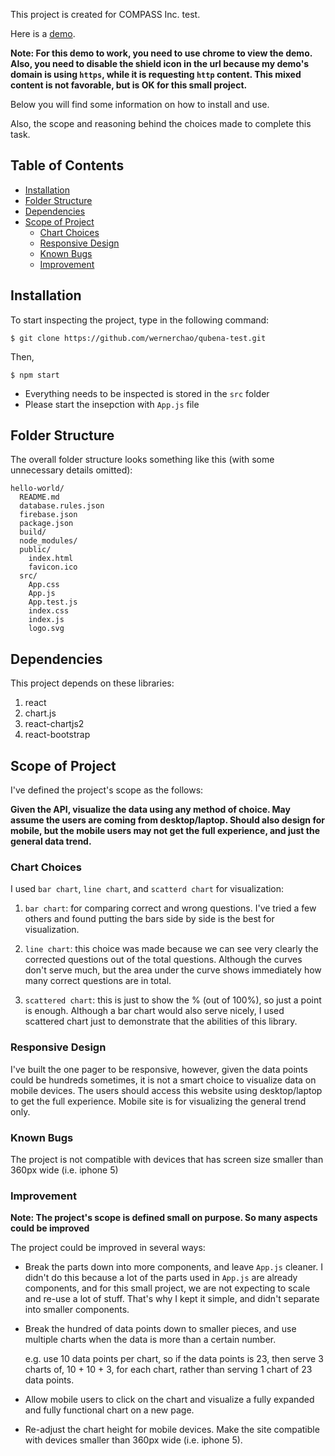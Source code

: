 This project is created for COMPASS Inc. test.

Here is a [demo](https://qubena-test.firebaseapp.com/).

**Note: For this demo to work, you need to use chrome to view the demo.
Also, you need to disable the shield icon in the url because my demo's domain
is using `https`, while it is requesting `http` content. This mixed content
is not favorable, but is OK for this small project.**

Below you will find some information on how to install and use.

Also, the scope and reasoning behind the choices made to complete this task.

## Table of Contents

- [Installation](#installation)
- [Folder Structure](#folder-structure)
- [Dependencies](#dependencies)
- [Scope of Project](#scope-of-project)
  - [Chart Choices](#chart-choices)
  - [Responsive Design](#responsive-design)
  - [Known Bugs](#known-bugs)
  - [Improvement](#improvement)

## Installation

To start inspecting the project, type in the following command:

```
$ git clone https://github.com/wernerchao/qubena-test.git
```
Then, 
```
$ npm start
```

* Everything needs to be inspected is stored in the `src` folder
* Please start the insepction with `App.js` file



## Folder Structure

The overall folder structure looks something like 
this (with some unnecessary details omitted):

```
hello-world/
  README.md
  database.rules.json
  firebase.json
  package.json
  build/
  node_modules/
  public/
    index.html
    favicon.ico
  src/
    App.css
    App.js
    App.test.js
    index.css
    index.js
    logo.svg
```

## Dependencies

This project depends on these libraries:

1. react
2. chart.js
3. react-chartjs2
4. react-bootstrap

## Scope of Project

I've defined the project's scope as the follows:

**Given the API, visualize the data using any 
method of choice. May assume the users are 
coming from desktop/laptop. Should also design for mobile, but
the mobile users may not get the full experience, and just the general 
data trend.**

### Chart Choices

I used `bar chart`, `line chart`, and `scatterd chart` for visualization:

1. `bar chart`: for comparing correct and wrong questions. I've tried a 
few others and found putting the bars side by side is the best for visualization.

2. `line chart`: this choice was made because we can see very clearly the corrected
questions out of the total questions. Although the curves don't serve much, but
the area under the curve shows immediately how many correct questions are in total.

3. `scattered chart`: this is just to show the % (out of 100%), so just a point 
is enough. Although a bar chart would also serve nicely, I used scattered chart just to demonstrate 
that the abilities of this library.

### Responsive Design

I've built the one pager to be responsive, 
however, given the data points could be 
hundreds sometimes, it is not a smart choice to 
visualize data on mobile devices. The users should 
access this website using desktop/laptop to get 
the full experience. Mobile site is for visualizing 
the general trend only.

### Known Bugs

The project is not compatible with devices that has screen size smaller than 360px wide (i.e. iphone 5)

### Improvement

**Note: The project's scope is defined small on purpose. So many aspects could be improved**

The project could be improved in several ways:
* Break the parts down into more components, and leave `App.js` cleaner. I didn't do this because a lot of the parts used in `App.js`
are already components, and for this small project, we are not expecting to scale and re-use a lot of stuff. That's why I kept it 
simple, and didn't separate into smaller components.

* Break the hundred of data points down to smaller pieces, and use multiple 
charts when the data is more than a certain number.

  e.g. use 10 data points per chart, so if the data points is 23, 
then serve 3 charts of, 10 + 10 + 3, for each chart, rather than serving 1 chart of 23 data points.

* Allow mobile users to click on the chart and visualize a fully expanded 
and fully functional chart on a new page.

* Re-adjust the chart height for mobile devices. Make the site compatible with devices smaller than 360px wide (i.e. iphone 5).